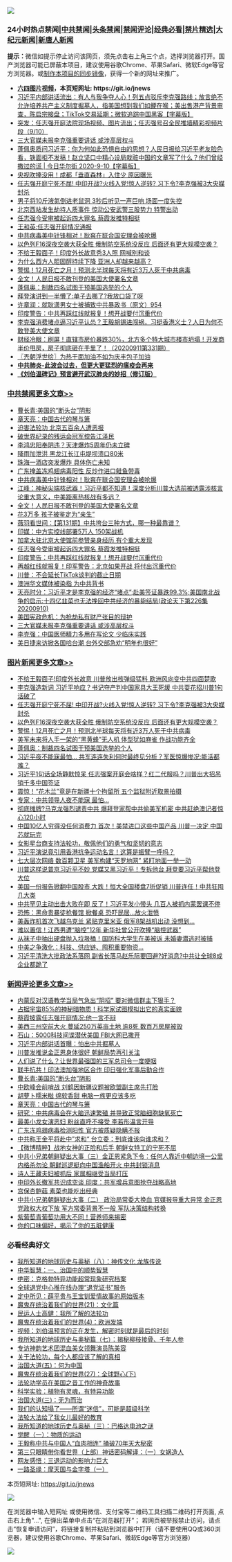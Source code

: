 ![](https://raw.githubusercontent.com/fqnews/bnews/master/64photo/fqnews-qr.jpg)

<div id="tt">
<h3>24小时热点禁闻|<a href="#%E4%B8%AD%E5%85%B1%E7%A6%81%E9%97%BB%E6%9B%B4%E5%A4%9A%E6%96%87%E7%AB%A0">中共禁闻</a>|<a href="#%E5%9B%BE%E7%89%87%E6%96%B0%E9%97%BB%E6%9B%B4%E5%A4%9A%E6%96%87%E7%AB%A0">头条禁闻</a>|<a href="#%E6%96%B0%E9%97%BB%E8%AF%84%E8%AE%BA%E6%9B%B4%E5%A4%9A%E6%96%87%E7%AB%A0">禁闻评论|<a href="#%E5%BF%85%E7%9C%8B%E7%BB%8F%E5%85%B8%E5%A5%BD%E6%96%87">经典必看|<a href="/video.md#%E7%A6%81%E7%89%87%E7%B2%BE%E9%80%89">禁片精选</a>|<a href="https://github.com/fqnews/djy/blob/master/gb/nf1351518.md#1">大纪元新闻</a>|<a href="https://github.com/fqnews/ntdtv/blob/master/gb/prog204.md#1">新唐人新闻</a></h3>
<div><b>提示：</b>微信如提示停止访问该网页，须先点击右上角三个点，选择浏览器打开。国产浏览器可能已屏蔽本项目，建议使用谷歌Chrome、苹果Safari、微软Edge等官方浏览器。或<a href="https://github.com/fqnews/bnews/blob/master/%E5%88%B6%E4%BD%9Cgit%E7%A6%81%E9%97%BB%E9%95%9C%E5%83%8F.md">制作本项目的同步镜像</a>，获得一个新的网址来推广。</div>
<ul>
<li><b><a href="http://d1.bdrive.tk/64.mp4" target="_blank">六四图片视频</a>，本页短网址: https://git.io/jnews</b></li>
<li><a href="/bannedvideo/20200911/1394381.md">习近平内部讲话流出：有人与我争夺人心！列五点驳斥李克强路线；放言绝不允许培养共产主义制度掘墓人，指美国想到我们如鲠在喉；美出售港产背景审查，陈启宗接盘；TikTok交易延期；微软追踪中国黑客【字幕版】</a></li>
<li><a href="/bannedvideo/20200911/1394570.md">突发：任志强开庭法院现场视频、图片流出；任志强号召全民推墙精彩视频片段（9/10）</a></li>
<li><a href="/cbnews/20200911/1394362.md">三大官媒未报李克强重要讲话 或涉高层权斗</a></li>
<li><a href="/bannedvideo/20200911/1394325.md">蓬佩奥质问习近平：你为何如此恐惧自由的思想？人民日报给习近平老友脸色看，铁面拒不发稿！赵立坚口中精心设局栽赃中国的文章写了什么？他们曾经撒过的谎 | 今日华尔街 2020-9-10【字幕版】</a></li>
<li><a href="/cnnews/20200911/1394378.md">央视吹捧没用！成都「垂直森林」入住少 原因曝光</a></li>
<li><a href="/topimagenews/20200911/1394720.md">任志强开庭宁死不屈! 中印开战?火线入党!惊人逆转? 习下令?李克强被3大央媒封杀</a></li>
<li><a href="/funmedia/20200911/1394447.md">男子将10斤液氮倒进老鼠洞 3秒后听见一声巨响 场面一度失控</a></li>
<li><a href="/comments/20200911/1394466.md">北京西站发生劫持人质事件 惊动公安武警三股势力 特警出动</a></li>
<li><a href="/cbnews/20200911/1394544.md">任志强今受审被起诉四大罪名 蔡霞发推特相挺</a></li>
<li><a href="/baitai/20200911/1394686.md">王和英:任志强开庭情况通报</a></li>
<li><a href="/cbnews/20200911/1394597.md">中共病毒美中针锋相对！耿爽在联合国安理会被呛爆</a></li>
<li><a href="/topimagenews/20200911/1394642.md">以色列F16深夜空袭大获全胜 俄制防空系统没反应 后面还有更大规模空袭？</a></li>
<li><a href="/cnnews/20200911/1394636.md">不给王毅面子！印度外长故意秀3人照 网喊别和谈</a></li>
<li><a href="/lifebaike/20200911/1394400.md">为什么西方人胆固醇持续下降 亚洲人却越来越高？</a></li>
<li><a href="/topimagenews/20200911/1394634.md">警惕！12月死亡之月！预测北半球每天将有近3万人死于中共病毒</a></li>
<li><a href="/cbnews/20200911/1394589.md">全文！人民日报不敢刊登的美国大使署名文章</a></li>
<li><a href="/topimagenews/20200911/1394575.md">蓬佩奥：制裁四名试图干预美国选举的个人</a></li>
<li><a href="/cnnews/20200911/1394693.md">拜登演讲到一半懵了:单子去哪了?我放口袋了呀</a></li>
<li><a href="/bannedvideo/20200911/1394360.md">许章润：就耿潇男女士被捕致中共暴政书（原文）954</a></li>
<li><a href="/cbnews/20200911/1394519.md">印度警告：中共再踩红线就报复！想开战要付沉重代价</a></li>
<li><a href="/bannedvideo/20200911/1394543.md">李克强消费堵点逼习近平认怂？王毅胡锡进闯祸，习挺香港义士？人日为何不敢登美大使文章</a></li>
<li><a href="/bannedvideo/20200911/1394615.md">财经冷眼：刷屏！直辖市房价暴跌30%，北方多个特大城市楼市坍塌！开发商半价甩房，房子彻底砸在手里了！（20200911第331期）</a></li>
<li><a href="/ssgc/20200911/1394371.md">〖兲朝浮世绘〗为热干面加油不如为庆丰包子加油</a></li>
<li><b><a href="/comments/20200211/1275071.md" target="_blank">中共肺炎-此波会过去，但更大更猛烈的瘟疫会再来</a></b></li>
<li><b><a href="/comments/20200207/1272816.md" target="_blank">《刘伯温碑记》预言避开武汉肺炎的妙招（修订版）</a></b></li>
</ul>
</div>

<div class="catlist">
<h3><a href="/cbnews/" target="_blank">中共禁闻</a><span><a href="/cbnews/" target="_blank" rel="nofollow">更多文章>></a></span></h3>
<ul>
<li><a href="/comments/20200911/1394708.md" target="_blank">曹长青∶美国的“断头台”阴影</a></li>
<li><a href="/comments/20200911/1029138.md" target="_blank">章天亮：中国古代的琴与箫</a></li>
<li><a href="/cbnews/20200911/1029123.md" target="_blank">迫害法轮功 北京五百余人遭恶报</a></li>
<li><a href="/cbnews/20200911/1394681.md" target="_blank">破世界纪录的残运会冠军控告江泽民</a></li>
<li><a href="/cbnews/20200911/1394644.md" target="_blank">李鸿忠阳奉阴违？天津爆炸5周年仍未立碑</a></li>
<li><a href="/cbnews/20200911/1394643.md" target="_blank">降雨加泄洪 黑龙江长江屯堤坝溃口80米</a></li>
<li><a href="/cbnews/20200911/1394593.md" target="_blank">珠海一酒店突发爆炸 具体伤亡未知</a></li>
<li><a href="/cbnews/20200911/1394594.md" target="_blank">广东掩盖冻鸡翅病毒阳性 反炒作进口鲑鱼带毒</a></li>
<li><a href="/cbnews/20200911/1394597.md" target="_blank">中共病毒美中针锋相对！耿爽在联合国安理会被呛爆</a></li>
<li><a href="/cbnews/20200911/1394592.md" target="_blank">江峰：神秘尖端核武器！习近平都不知道！深度分析川普大选前被透露涉核言论重大意义，中美距离热核战有多远？</a></li>
<li><a href="/cbnews/20200911/1394589.md" target="_blank">全文！人民日报不敢刊登的美国大使署名文章</a></li>
<li><a href="/cbnews/20200911/1394588.md" target="_blank">花3万多 孩子被鉴定为“亲生”</a></li>
<li><a href="/cbnews/20200911/1394587.md" target="_blank">薇羽看世间：【第131期】中共垮台三种方式，哪一种最靠谱？</a></li>
<li><a href="/cbnews/20200911/1394576.md" target="_blank">印媒：中方实控线部署5万人 150架战机</a></li>
<li><a href="/cbnews/20200911/1394545.md" target="_blank">加拿大驻北京大使馆前参赞亲身经历 有个重大发现</a></li>
<li><a href="/cbnews/20200911/1394544.md" target="_blank">任志强今受审被起诉四大罪名 蔡霞发推特相挺</a></li>
<li><a href="/cbnews/20200911/1394519.md" target="_blank">印度警告：中共再踩红线就报复！想开战要付沉重代价</a></li>
<li><a href="/cbnews/20200911/1394518.md" target="_blank">再越红线就报复！印军警告：北京如果开战 将付出沉重代价</a></li>
<li><a href="/cbnews/20200911/1394487.md" target="_blank">川普：不会延长TikTok谈判的截止日期</a></li>
<li><a href="/cbnews/20200911/1394474.md" target="_blank">澳洲华文媒体被染指 为中共背书</a></li>
<li><a href="/cbnews/20200911/1394460.md" target="_blank">天亮时分：习近平才是李克强的经济“堵点”;赴美签证暴跌99.3%;美国南北战争的启示:十四亿韭菜也无法挽回中共经济的暴毙结局(政论天下第226集 20200910)</a></li>
<li><a href="/comments/20200911/1394330.md" target="_blank">美国宪政危机：为抢劫私有财产张目的辩护</a></li>
<li><a href="/cbnews/20200911/1394362.md" target="_blank">三大官媒未报李克强重要讲话 或涉高层权斗</a></li>
<li><a href="/cbnews/20200911/1394361.md" target="_blank">李克强：中国医师精力多用在写论文 少临床实践</a></li>
<li><a href="/cbnews/20200911/1394356.md" target="_blank">美日捷来访掀各国哈台潮 台外交部急劝“明年也很好”</a></li>

</ul>
</div>
<div class="catlist">
<h3><a href="/topimagenews/" target="_blank">图片新闻</a><span><a href="/topimagenews/" target="_blank" rel="nofollow">更多文章>></a></span></h3>
<ul>
<li><a href="/topimagenews/20200911/1394829.md" target="_blank">不给王毅面子!印度外长故意 川普放出核弹级猛料 欧洲风向变中共四面楚歌</a></li>
<li><a href="/topimagenews/20200911/1394753.md" target="_blank">李克强造新词 习近平响应？书记夺产判中国家具大王死缓 中共耍花招川普1句话破了</a></li>
<li><a href="/topimagenews/20200911/1394720.md" target="_blank">任志强开庭宁死不屈! 中印开战?火线入党!惊人逆转? 习下令?李克强被3大央媒封杀</a></li>
<li><a href="/topimagenews/20200911/1394642.md" target="_blank">以色列F16深夜空袭大获全胜 俄制防空系统没反应 后面还有更大规模空袭？</a></li>
<li><a href="/topimagenews/20200911/1394634.md" target="_blank">警惕！12月死亡之月！预测北半球每天将有近3万人死于中共病毒</a></li>
<li><a href="/topimagenews/20200911/1394596.md" target="_blank">美军未来将人手一架的“黑黄蜂”无人机 体型犹如麻雀 作战功能齐全</a></li>
<li><a href="/topimagenews/20200911/1394575.md" target="_blank">蓬佩奥：制裁四名试图干预美国选举的个人</a></li>
<li><a href="/topimagenews/20200910/1394253.md" target="_blank">习近平夜不能寐最怕&#8230; 共军连连失利何时最终见分析？军医惊爆惨况:能活都难？</a></li>
<li><a href="/topimagenews/20200910/1394100.md" target="_blank">习近平1句话全场静默惊呆 任志强案开庭会啥样？红二代服吗？川普出大招吊销千多中国签证</a></li>
<li><a href="/topimagenews/20200910/1394002.md" target="_blank">震惊！“花木兰”竟是在新疆十个拘留所 五个监狱附近取景拍摄</a></li>
<li><a href="/topimagenews/20200910/1393965.md" target="_blank">专家：中共领导人夜不能寐 最怕…</a></li>
<li><a href="/topimagenews/20200909/1393715.md" target="_blank">彻底摊牌?马克龙强烈谴责中共 爆拜登家帮中共偷美军机密 中共赶绝澳记者惊心120小时</a></li>
<li><a href="/topimagenews/20200909/1393564.md" target="_blank">中国10亿人穷得没任何消费力 首次！美禁进口这些中国产品 川普一决定 中国芯就玩完</a></li>
<li><a href="/comments/20200909/1393377.md" target="_blank">女影星台商支持法轮功，敬佩他们的勇气和坚韧的意志</a></li>
<li><a href="/topimagenews/20200909/1393422.md" target="_blank">习近平演说竟引用香港抗争运动名言！这算是振臂一呼吗？</a></li>
<li><a href="/topimagenews/20200909/1393410.md" target="_blank">七大层次网络 数百颗卫星 美军构建“天罗地网” 紧盯地面一举一动</a></li>
<li><a href="/topimagenews/20200908/1393069.md" target="_blank">川普这样说普京习近平不妙 党媒又黑习近平！专拆他台 拜登要习近平帮他登大位</a></li>
<li><a href="/topimagenews/20200908/1392984.md" target="_blank">美国一份报告掀翻中国股市 大跌！恒大全国楼盘7折促销 川普连任！中共狂囤几大类</a></li>
<li><a href="/topimagenews/20200908/1392983.md" target="_blank">中共罕见主动出击大败在即 反了！习近平发小带头 几百人被抓​​​​​内蒙罢课不停</a></li>
<li><a href="/topimagenews/20200908/1392851.md" target="_blank">恐怖：黑命贵暴徒抢餐馆 掀餐桌 恐吓民居…放火泄愤</a></li>
<li><a href="/topimagenews/20200908/1392826.md" target="_blank">美轰炸机首次飞越乌克兰 紧贴克里米亚 俄军8架战机出动 没想到…</a></li>
<li><a href="/topimagenews/20200908/1392733.md" target="_blank">难以置信！江西男遭“脑控”12年 新华社曾公开吹捧“脑控武器”</a></li>
<li><a href="/topimagenews/20200908/1392732.md" target="_blank">从袜子中抽出硬盘抛入垃圾桶！国防科大学生在美被诉 未婚妻潜逃时被捕</a></li>
<li><a href="/topimagenews/20200908/1392592.md" target="_blank">中美之争激化：科技、供应链、囤积重要物资…</a></li>
<li><a href="/topimagenews/20200907/1392571.md" target="_blank">习近平清洗大批政法系落网 副省长落马赵乐际要回避?好消息?中共让全球8成企业都跪了</a></li>

</ul>
</div>
<div class="catlist">
<h3><a href="/comments/" target="_blank">新闻评论</a><span><a href="/comments/" target="_blank" rel="nofollow">更多文章>></a></span></h3>
<ul>
<li><a href="/comments/20200911/1394822.md" target="_blank">内蒙反对汉语教学当局气急出“阴招” 要对微信群主下狠手？</a></li>
<li><a href="/comments/20200911/1394821.md" target="_blank">占据宇宙85%的神秘暗物质！科学家试图模拟出它的真实面貌</a></li>
<li><a href="/comments/20200911/1394780.md" target="_blank">蔡霞披露任志强开庭情况:他一言不辩</a></li>
<li><a href="/comments/20200911/1394779.md" target="_blank">美西三州空前大火 蔓延250万英亩土地 逾8死 数百万房屋被毁</a></li>
<li><a href="/comments/20200911/1394778.md" target="_blank">石山：5000科技间谍潜伏美国 FBI大网已撒开</a></li>
<li><a href="/comments/20200911/1394759.md" target="_blank">习近平内部讲话首曝：怕出中共掘墓人</a></li>
<li><a href="/comments/20200911/1394758.md" target="_blank">川普发推说金正恩身体很好 朝鲜局势再引关注</a></li>
<li><a href="/comments/20200911/1394714.md" target="_blank">人们说了什么？让世界最强国的三军总司令一度哽咽</a></li>
<li><a href="/comments/20200911/1394713.md" target="_blank">联手抗共！印法澳加强地区合作 印日强化军事后勤合作</a></li>
<li><a href="/comments/20200911/1394708.md" target="_blank">曹长青∶美国的“断头台”阴影</a></li>
<li><a href="/comments/20200911/1394706.md" target="_blank">中欧峰会前哨战 刘鹤因新疆议题被欧盟副主席先打脸</a></li>
<li><a href="/comments/20200911/1394705.md" target="_blank">胡萝卜糯米糍 绵软香甜 电脑一族更应该多吃</a></li>
<li><a href="/comments/20200911/1029138.md" target="_blank">章天亮：中国古代的琴与箫</a></li>
<li><a href="/comments/20200911/1394676.md" target="_blank">研究：中共病毒会在大脑迅速繁殖 并导致正常脑细胞缺氧死亡</a></li>
<li><a href="/comments/20200911/1394675.md" target="_blank">最美小龙女演恶妇 粉丝直呼不接受 李若彤温言开导</a></li>
<li><a href="/comments/20200911/1394664.md" target="_blank">广东冻鸡翅病毒检测阳性 官方被质疑隐瞒不报</a></li>
<li><a href="/comments/20200911/1394663.md" target="_blank">中共称王金平将赴中”求和“ 台立委：到底谁该向谁求和？</a></li>
<li><a href="/comments/20200911/1394657.md" target="_blank">【微博精粹】战地女神的正脸和后手 朝鲜女特工的宁死不屈</a></li>
<li><a href="/comments/20200911/1394640.md" target="_blank">中共小兄弟朝鲜疑出大事（三）金正恩紧急下令：任何人靠近中朝边境一公里内格杀勿论 朝鲜巡逻艇向中国渔船开火 中共封锁消息</a></li>
<li><a href="/comments/20200911/1394639.md" target="_blank">诗人王藏夫妇被抓后 家属相继受当局打压</a></li>
<li><a href="/comments/20200911/1394638.md" target="_blank">中印外长撤军共识成空谈 印度：共军增兵意图抢夺战略高地</a></li>
<li><a href="/comments/20200911/1394637.md" target="_blank">宫保杏鲍菇 素菜也能吃出经典</a></li>
<li><a href="/comments/20200911/1394627.md" target="_blank">中共小兄弟朝鲜疑出大事（二） 政治局常委大换血 官媒报导重大异常 金正恩党政权大权下放 军方常委背景不一般 军队决策结构转换</a></li>
<li><a href="/comments/20200911/1394626.md" target="_blank">紫葡萄青葡萄功用大不同！营养师来揭密</a></li>
<li><a href="/comments/20200911/1394625.md" target="_blank">你的口味偏好，揭示了你的五脏健康</a></li>

</ul>
</div>

<div class="catlist">
<h3>必看经典好文</h3>
<ul>
<li><a href="/topimagenews/20180225/905380.md" target="_blank">我所知道的地球历史与奥秘（八）：神传文化 龙族传说</a></li>
<li><a href="/comments/20200605/1340202.md" target="_blank">中华智慧：一、治国中的顺势智慧</a></li>
<li><a href="/comments/20200705/783265.md" target="_blank">绝密：克格勃特异功能超常现象研究档案</a></li>
<li><a href="/cbnews/20200819/1382346.md" target="_blank">全球退党中心推在线办理“退党证书”服务</a></li>
<li><a href="/comments/20200616/1345658.md" target="_blank">定中所见：薛平贵与王宝钏爱情故事的原始版本</a></li>
<li><a href="/comments/20180802/980476.md" target="_blank">魔鬼在统治着我们的世界(21)：文化篇</a></li>
<li><a href="/ccpdope/20200729/1369047.md" target="_blank">民运人士高健：我所了解的法轮功</a></li>
<li><a href="/topimagenews/20180522/946266.md" target="_blank">魔鬼在统治着我们的世界(4)：欧洲发端</a></li>
<li><a href="/comments/20200628/1351782.md" target="_blank">视频：刘伯温预言的正在发生，解密时刻就是最后的时刻</a></li>
<li><a href="/topimagenews/20171210/868397.md" target="_blank">我所知道的地球历史与奥秘篇（七）：揭秘柳枝接骨、千年人参</a></li>
<li><a href="/topimagenews/20180404/923380.md" target="_blank">专访神韵艺术团混血美女领舞演员陈美容</a></li>
<li><a href="/topimagenews/20161125/619230.md" target="_blank">关于法轮功，每个人都应该了解的真相</a></li>
<li><a href="/cbnews/20180311/913065.md" target="_blank">治国大道(五)：何为中国</a></li>
<li><a href="/comments/20181224/1052333.md" target="_blank">魔鬼在统治着我们的世界(27)：全球野心(下)</a></li>
<li><a href="/comments/20200511/1326751.md" target="_blank">法轮功学员在美国之音工作的神奇故事</a></li>
<li><a href="/comments/20200605/783205.md" target="_blank">科学实验：植物有灵魂，有特异功能</a></li>
<li><a href="/cbnews/20180309/912114.md" target="_blank">治国大道(三)：无为而治</a></li>
<li><a href="/sohnews/20161029/607205.md" target="_blank">我们的认知塌了——所谓“迷信”，可能是超级科学</a></li>
<li><a href="/cbnews/20200516/1329218.md" target="_blank">法轮大法给了我女儿最好的教育</a></li>
<li><a href="/tculture/xiulian/20170726/797589.md" target="_blank">我所知道的地球历史与奥秘（三）：巴格达电池之谜</a></li>
<li><a href="/comments/20200810/1377609.md" target="_blank">觉醒（一）：物质的运动</a></li>
<li><a href="/cbnews/20200730/1371580.md" target="_blank">王毅称中共与中国人“血肉相连” 捅破70年天大秘密</a></li>
<li><a href="/comments/20200426/1319648.md" target="_blank">第三只眼睛带你看世界（上部）神话密码解译：（一）女娲造人</a></li>
<li><a href="/cbnews/20200126/1265515.md" target="_blank">网友感悟：三退运动的影响力巨大</a></li>
<li><a href="/tculture/20160806/568214.md" target="_blank">一路圣缘：摩天国与金字塔（一）</a></li>

</ul>
</div>

本页短网址: https://git.io/jnews

![](https://raw.githubusercontent.com/fqnews/bnews/master/64photo/fqnews-qr.jpg)

在浏览器中输入短网址 或使用微信、支付宝等二维码工具扫描二维码打开页面, 点击右上角"...", 在弹出菜单中点击“在浏览器打开”； 若网页被举报禁止访问，请点击“恢复申请访问”，将链接复制并粘贴到浏览器中打开（请不要使用QQ或360浏览器，建议使用谷歌Chrome、苹果Safari、微软Edge等官方浏览器）

![](https://raw.githubusercontent.com/fqnews/bnews/master/64photo/wx.jpg)